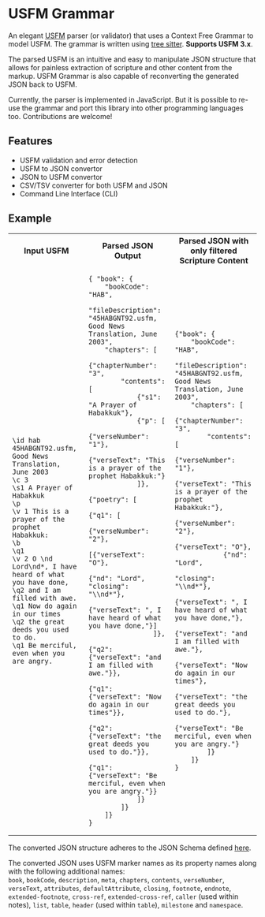 # USFM Grammar

An elegant [USFM](https://github.com/ubsicap/usfm) parser (or validator) that uses a Context Free Grammar to model USFM. The grammar is written using [tree sitter](https://github.com/tree-sitter/tree-sitter). **Supports USFM 3.x**. 

The parsed USFM is an intuitive and easy to manipulate JSON structure that allows for painless extraction of scripture and other content from the markup. USFM Grammar is also capable of reconverting the generated JSON back to USFM.

Currently, the parser is implemented in JavaScript. But it is possible to re-use the grammar and port this library into other programming languages too. Contributions are welcome!

## Features
- USFM validation and error detection
- USFM to JSON convertor
- JSON to USFM convertor
- CSV/TSV converter for both USFM and JSON
- Command Line Interface (CLI)


## Example

<table><tr><th>Input USFM</th><th>Parsed JSON Output</th><th>Parsed JSON with only filtered Scripture Content</th></tr><td>

```
\id hab 45HABGNT92.usfm, Good News Translation, June 2003
\c 3
\s1 A Prayer of Habakkuk
\p
\v 1 This is a prayer of the prophet Habakkuk:
\b
\q1
\v 2 O \nd Lord\nd*, I have heard of what you have done,
\q2 and I am filled with awe.
\q1 Now do again in our times
\q2 the great deeds you used to do.
\q1 Be merciful, even when you are angry.
```
  
</td><td>

```
{ "book": {  
    "bookCode": "HAB",
    "fileDescription": "45HABGNT92.usfm, Good News Translation, June 2003",
    "chapters": [
        {"chapterNumber": "3",
        "contents": [
            {"s1": "A Prayer of Habakkuk"},
            {"p": [
                {"verseNumber": "1"},
                {"verseText": "This is a prayer of the prophet Habakkuk:"}
            ]},
            {"poetry": [
                {"q1": [
                    {"verseNumber": "2"},
                    [{"verseText": "O"},
                     {"nd": "Lord", "closing": "\\nd*"},
                     {"verseText": ", I have heard of what you have done,"}]
                ]},
                {"q2": {"verseText": "and I am filled with awe."}},
                {"q1": {"verseText": "Now do again in our times"}},
                {"q2": {"verseText": "the great deeds you used to do."}},
                {"q1": {"verseText": "Be merciful, even when you are angry."}}
            ]}
        ]}
    ]}
}
```

</td><td>
  
```
{"book": {
    "bookCode": "HAB",
    "fileDescription": "45HABGNT92.usfm, Good News Translation, June 2003",
    "chapters": [
        {"chapterNumber": "3",
        "contents": [
            {"verseNumber": "1"},
            {"verseText": "This is a prayer of the prophet Habakkuk:"},
            {"verseNumber": "2"},
            {"verseText": "O"},
            {"nd": "Lord",
                "closing": "\\nd*"},
            {"verseText": ", I have heard of what you have done,"},
            {"verseText": "and I am filled with awe."},
            {"verseText": "Now do again in our times"},
            {"verseText": "the great deeds you used to do."},
            {"verseText": "Be merciful, even when you are angry."}
        ]}
    ]}
}
```

</td>
</tr></table>

The converted JSON structure adheres to the JSON Schema defined [here](./schemas/file.js).

The converted JSON uses USFM marker names as its property names along with the following additional names:  
`book`, `bookCode`, `description`, `meta`, `chapters`, `contents`, `verseNumber`, `verseText`, `attributes`, `defaultAttribute`, `closing`, `footnote`, `endnote`, `extended-footnote`, `cross-ref`, `extended-cross-ref`, `caller` (used within notes), `list`, `table`, `header` (used within `table`), `milestone` and `namespace`.


